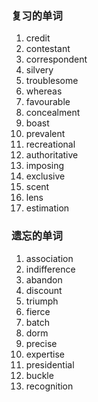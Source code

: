 ### 复习的单词

1. credit
2. contestant
3. correspondent
4. silvery
5. troublesome
6. whereas
7. favourable
8. concealment
9. boast
10. prevalent
11. recreational
12. authoritative
13. imposing
14. exclusive
15. scent
16. lens
17. estimation



### 遗忘的单词

1. association
2. indifference
3. abandon
4. discount
5. triumph
6. fierce
7. batch
8. dorm
9. precise
10. expertise
11. presidential
12. buckle
13. recognition